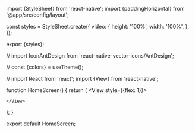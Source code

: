 import {StyleSheet} from 'react-native';
import {paddingHorizontal} from '@app/src/config/layout';

const styles = StyleSheet.create({
  video: {
    height: '100%',
    width: '100%',
  },
});

export {styles};

//
import IconAntDesign from 'react-native-vector-icons/AntDesign';

//
const {colors} = useTheme();

//
import React from 'react';
import {View} from 'react-native';

function HomeScreen() {
  return (
    <View style={{flex: 1}}>
     
    </View>
  );
}

export default HomeScreen;
